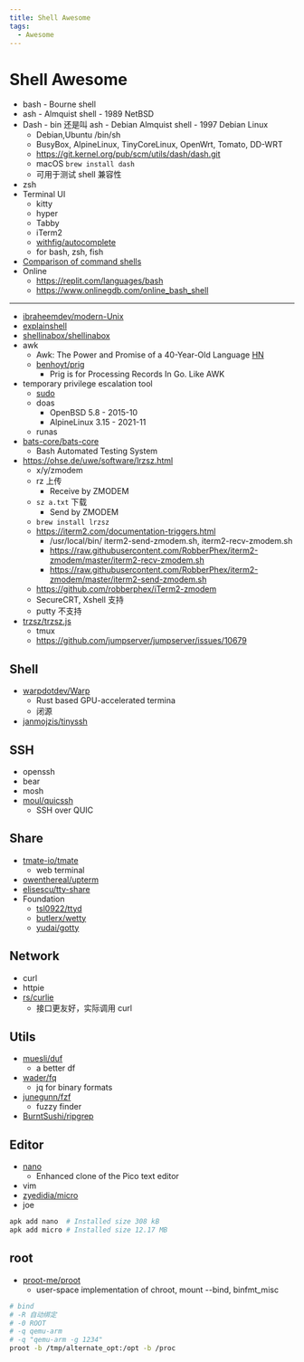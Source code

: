 ```yaml
---
title: Shell Awesome
tags:
  - Awesome
---
```


# Shell Awesome

- bash - Bourne shell
- ash - Almquist shell - 1989 NetBSD
- Dash - bin 还是叫 ash - Debian Almquist shell - 1997 Debian Linux
  - Debian,Ubuntu /bin/sh
  - BusyBox, AlpineLinux, TinyCoreLinux, OpenWrt, Tomato, DD-WRT
  - https://git.kernel.org/pub/scm/utils/dash/dash.git
  - macOS `brew install dash`
  - 可用于测试 shell 兼容性
- zsh
- Terminal UI
  - kitty
  - hyper
  - Tabby
  - iTerm2
  - [withfig/autocomplete](https://github.com/withfig/autocomplete)
  - for bash, zsh, fish
- [Comparison of command shells](https://en.wikipedia.org/wiki/Comparison_of_command_shells)
- Online
  - https://replit.com/languages/bash
  - https://www.onlinegdb.com/online_bash_shell

---

- [ibraheemdev/modern-Unix](https://github.com/ibraheemdev/modern-Unix)
- [explainshell](https://explainshell.com/)
- [shellinabox/shellinabox](https://github.com/shellinabox/shellinabox)
- awk
  - Awk: The Power and Promise of a 40-Year-Old Language [HN](https://news.ycombinator.com/item?id=28441887)
  - [benhoyt/prig](https://github.com/benhoyt/prig)
    - Prig is for Processing Records In Go. Like AWK
- temporary privilege escalation tool
  - [sudo](https://github.com/sudo-project/sudo)
  - doas
    - OpenBSD 5.8 - 2015-10
    - AlpineLinux 3.15 - 2021-11
  - runas
- [bats-core/bats-core](https://github.com/bats-core/bats-core)
  - Bash Automated Testing System
- https://ohse.de/uwe/software/lrzsz.html
  - x/y/zmodem
  - rz 上传
    - Receive by ZMODEM
  - `sz a.txt` 下载
    - Send by ZMODEM
  - `brew install lrzsz`
  - https://iterm2.com/documentation-triggers.html
    - /usr/local/bin/ iterm2-send-zmodem.sh, iterm2-recv-zmodem.sh
    - https://raw.githubusercontent.com/RobberPhex/iterm2-zmodem/master/iterm2-recv-zmodem.sh
    - https://raw.githubusercontent.com/RobberPhex/iterm2-zmodem/master/iterm2-send-zmodem.sh
  - https://github.com/robberphex/iTerm2-zmodem
  - SecureCRT, Xshell 支持
  - putty 不支持
- [trzsz/trzsz.js](https://github.com/trzsz/trzsz.js)
  - tmux
  - https://github.com/jumpserver/jumpserver/issues/10679

## Shell

- [warpdotdev/Warp](https://github.com/warpdotdev/Warp)
  - Rust based GPU-accelerated termina
  - 闭源
- [janmojzis/tinyssh](https://github.com/janmojzis/tinyssh)

## SSH

- openssh
- bear
- mosh
- [moul/quicssh](https://github.com/moul/quicssh)
  - SSH over QUIC

## Share

- [tmate-io/tmate](https://github.com/tmate-io/tmate)
  - web terminal
- [owenthereal/upterm](https://github.com/owenthereal/upterm)
- [elisescu/tty-share](https://github.com/elisescu/tty-share)
- Foundation
  - [tsl0922/ttyd](https://github.com/tsl0922/ttyd)
  - [butlerx/wetty](https://github.com/butlerx/wetty)
  - [yudai/gotty](https://github.com/yudai/gotty)

## Network

- curl
- httpie
- [rs/curlie](https://github.com/rs/curlie)
  - 接口更友好，实际调用 curl

## Utils

- [muesli/duf](https://github.com/muesli/duf)
  - a better df
- [wader/fq](https://github.com/wader/fq)
  - jq for binary formats
- [junegunn/fzf](https://github.com/junegunn/fzf)
  - fuzzy finder
- [BurntSushi/ripgrep](https://github.com/BurntSushi/ripgrep)

## Editor

- [nano](./nano.md)
  - Enhanced clone of the Pico text editor
- vim
- [zyedidia/micro](https://github.com/zyedidia/micro)
- joe

```bash
apk add nano  # Installed size 308 kB
apk add micro # Installed size 12.17 MB
```

## root

- [proot-me/proot](https://github.com/proot-me/proot)
  - user-space implementation of chroot, mount --bind, binfmt_misc

```bash
# bind
# -R 自动绑定
# -0 ROOT
# -q qemu-arm
# -q "qemu-arm -g 1234"
proot -b /tmp/alternate_opt:/opt -b /proc
```
